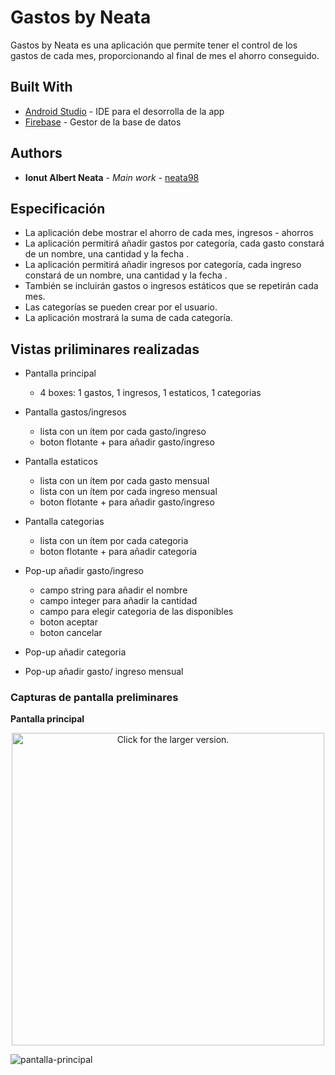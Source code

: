 # Gastos by Neata

Gastos by Neata es una aplicación que permite tener el control de los gastos de cada mes, 
proporcionando al final de mes el ahorro conseguido.

## Built With

* [Android Studio](https://developer.android.com/studio?hl=es-419) - IDE para el desorrolla de la app
* [Firebase](https://firebase.google.com/?hl=es) - Gestor de la base de datos


## Authors

* **Ionut Albert Neata** - *Main work* - [neata98](https://github.com/neata98)

## Especificación

* La aplicación debe mostrar el ahorro de cada mes, ingresos - ahorros
* La aplicación permitirá añadir gastos por categoría, cada gasto constará de un nombre, una cantidad y la fecha .
* La aplicación permitirá añadir ingresos por categoría, cada ingreso constará de un nombre, una cantidad y la fecha .
* También se incluirán gastos o ingresos estáticos que se repetirán cada mes.
* Las categorías se pueden crear por el usuario.
* La aplicación mostrará la suma de cada categoría.

## Vistas priliminares realizadas

* Pantalla principal
  * 4 boxes: 1 gastos, 1 ingresos, 1 estaticos, 1 categorias

* Pantalla gastos/ingresos
  * lista con un ítem por cada gasto/ingreso
  * boton flotante + para añadir gasto/ingreso

* Pantalla estaticos
  * lista con un ítem por cada gasto mensual 
  * lista con un ítem por cada ingreso mensual
  * boton flotante + para añadir gasto/ingreso

* Pantalla categorias
  * lista con un ítem por cada categoria
  * boton flotante + para añadir categoria

* Pop-up añadir gasto/ingreso
  * campo string para añadir el nombre
  * campo integer para añadir la cantidad
  * campo para elegir categoria de las disponibles
  * boton aceptar
  * boton cancelar
* Pop-up añadir categoria
* Pop-up añadir gasto/ ingreso mensual

### Capturas de pantalla preliminares

**Pantalla principal**
<div style="text-align:center"><a href="https://drive.google.com/uc?export=view&id=1ZA3D4CdnhYudL0uW-KQ1fEKnFHpxb3Qo"><img src="https://drive.google.com/uc?export=view&id=1ZA3D4CdnhYudL0uW-KQ1fEKnFHpxb3Qo" style="width: 500px; max-width: 100%; height: auto" title="Click for the larger version." /></a></div>

![pantalla-principal](https://drive.google.com/uc?export=view&id=1ZA3D4CdnhYudL0uW-KQ1fEKnFHpxb3Qo)

